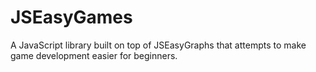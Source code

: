 # JSEasyGames
A JavaScript library built on top of JSEasyGraphs that attempts to make game development easier for beginners.
